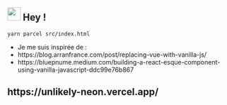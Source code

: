 <h2><img src="https://emojis.slackmojis.com/emojis/images/1643514596/5999/meow_party.gif?1643514596" width="30"/> Hey !</h2>

```
yarn parcel src/index.html
```

<ul>
<li>Je me suis inspirée de :</li>
<li>https://blog.arranfrance.com/post/replacing-vue-with-vanilla-js/</li>
<li>https://bluepnume.medium.com/building-a-react-esque-component-using-vanilla-javascript-ddc99e76b867</li>
</ul>

<h2>https://unlikely-neon.vercel.app/</h2>
